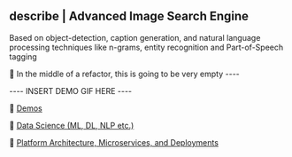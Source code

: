 ## describe | Advanced Image Search Engine
Based on object-detection, caption generation, and natural language processing techniques like n-grams, entity recognition and Part-of-Speech tagging

 :speech_balloon: In the middle of a refactor, this is going to be very empty ---- 


---- INSERT DEMO GIF HERE ----

:pushpin: [Demos](./DEMOS.md)

:pushpin: [Data Science (ML, DL, NLP etc.)](./DATASCIENCE.md)

:pushpin: [Platform Architecture, Microservices, and Deployments](./ARCHITECTURE.md)


